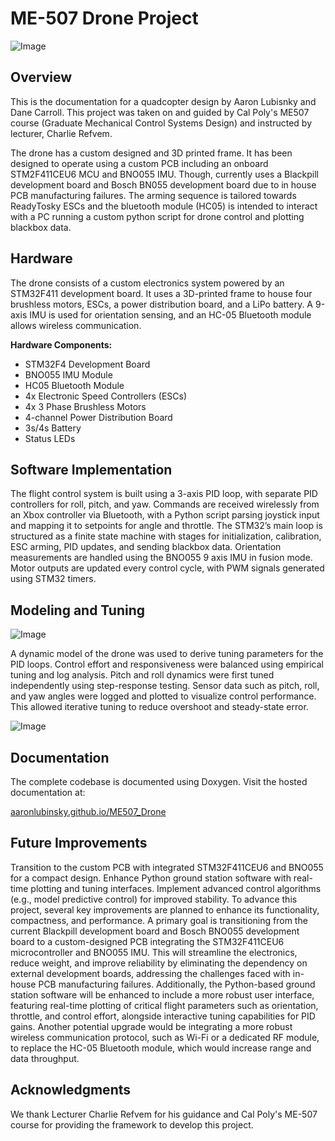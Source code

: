 # ME-507 Drone Project

![Image](https://github.com/user-attachments/assets/0bce00c2-0306-40a0-9c8e-9f046839d04f)

## Overview
This is the documentation for a quadcopter design by Aaron Lubisnky and Dane Carroll. This project was taken on and guided by Cal Poly's ME507 course (Graduate Mechanical Control Systems Design) and instructed by lecturer, Charlie Refvem.

The drone has a custom designed and 3D printed frame. It has been designed to operate using a custom PCB including an onboard STM2F411CEU6 MCU and BNO055 IMU. Though, currently uses a Blackpill development board and Bosch BN055 development board due to in house PCB manufacturing failures. The arming sequence is tailored towards ReadyTosky ESCs and the bluetooth module (HC05) is intended to interact with a PC running a custom python script for drone control and plotting blackbox data.

## Hardware
The drone consists of a custom electronics system powered by an STM32F411 development board. It uses a 3D-printed frame to house four brushless motors, ESCs, a power distribution board, and a LiPo battery. A 9-axis IMU is used for orientation sensing, and an HC-05 Bluetooth module allows wireless communication. 

**Hardware Components:**
- STM32F4 Development Board
- BNO055 IMU Module
- HC05 Bluetooth Module
- 4x Electronic Speed Controllers (ESCs)
- 4x 3 Phase Brushless Motors
- 4-channel Power Distribution Board
- 3s/4s Battery
- Status LEDs

## Software Implementation
The flight control system is built using a 3-axis PID loop, with separate PID controllers for roll, pitch, and yaw. Commands are received wirelessly from an Xbox controller via Bluetooth, with a Python script parsing joystick input and mapping it to setpoints for angle and throttle. The STM32’s main loop is structured as a finite state machine with stages for initialization, calibration, ESC arming, PID updates, and sending blackbox data. Orientation measurements are handled using the BNO055 9 axis IMU in fusion mode. Motor outputs are updated every control cycle, with PWM signals generated using STM32 timers. 

## Modeling and Tuning
![Image](github.com/aaronlubinsky/ME507_Drone/blob/main/DroneBlockDiagram.png)

A dynamic model of the drone was used to derive tuning parameters for the PID loops. Control effort and responsiveness were balanced using empirical tuning and log analysis. Pitch and roll dynamics were first tuned independently using step-response testing. Sensor data such as pitch, roll, and yaw angles were logged and plotted to visualize control performance. This allowed iterative tuning to reduce overshoot and steady-state error.

![Image](https://github.com/user-attachments/assets/787cf0c6-adaf-4d6b-9fd1-31b2936815f2)

## Documentation
The complete codebase is documented using Doxygen. Visit the hosted documentation at:

[aaronlubinsky.github.io/ME507_Drone](https://aaronlubinsky.github.io/ME507_Drone/html/index.html)

## Future Improvements
Transition to the custom PCB with integrated STM32F411CEU6 and BNO055 for a compact design.
Enhance Python ground station software with real-time plotting and tuning interfaces.
Implement advanced control algorithms (e.g., model predictive control) for improved stability.
To advance this project, several key improvements are planned to enhance its functionality, compactness, and performance. A primary goal is transitioning from the current Blackpill development board and Bosch BNO055 development board to a custom-designed PCB integrating the STM32F411CEU6 microcontroller and BNO055 IMU. This will streamline the electronics, reduce weight, and improve reliability by eliminating the dependency on external development boards, addressing the challenges faced with in-house PCB manufacturing failures. Additionally, the Python-based ground station software will be enhanced to include a more robust user interface, featuring real-time plotting of critical flight parameters such as orientation, throttle, and control effort, alongside interactive tuning capabilities for PID gains. Another potential upgrade would be integrating a more robust wireless communication protocol, such as Wi-Fi or a dedicated RF module, to replace the HC-05 Bluetooth module, which would increase range and data throughput.

## Acknowledgments
We thank Lecturer Charlie Refvem for his guidance and Cal Poly's ME-507 course for providing the framework to develop this project.
